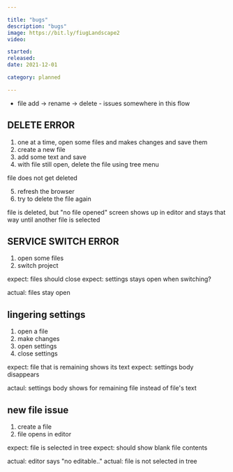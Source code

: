 ```yaml
---

title: "bugs"
description: "bugs"
image: https://bit.ly/fiugLandscape2
video:

started:
released:
date: 2021-12-01

category: planned

---
```


- file add -> rename -> delete - issues somewhere in this flow


## DELETE ERROR

1. one at a time, open some files and makes changes and save them
2. create a new file
3. add some text and save
4. with file still open, delete the file using tree menu

file does not get deleted

5. refresh the browser
6. try to delete the file again

file is deleted, but "no file opened" screen shows up in editor and stays that way until another file is selected



## SERVICE SWITCH ERROR

1. open some files
2. switch project

expect: files should close
expect: settings stays open when switching?

actual: files stay open


## lingering settings

1. open a file
2. make changes
3. open settings
4. close settings

expect: file that is remaining shows its text
expect: settings body disappears

actaul: settings body shows for remaining file instead of file's text


## new file issue
1. create a file
2. file opens in editor

expect: file is selected in tree
expect: should show blank file contents

actual: editor says "no editable.."
actual: file is not selected in tree
